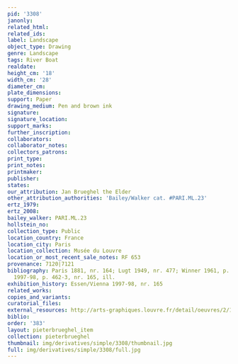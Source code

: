 ```yaml
---
pid: '3308'
janonly: 
related_html: 
related_ids: 
label: Landscape
object_type: Drawing
genre: Landscape
tags: River Boat
realdate: 
height_cm: '18'
width_cm: '28'
diameter_cm: 
plate_dimensions: 
support: Paper
drawing_medium: Pen and brown ink
signature: 
signature_location: 
support_marks: 
further_inscription: 
collaborators: 
collaborator_notes: 
collectors_patrons: 
print_type: 
print_notes: 
printmaker: 
publisher: 
states: 
our_attribution: Jan Brueghel the Elder
other_attribution_authorities: 'Bailey/Walker cat. #PARI.ML.23'
ertz_1979: 
ertz_2008: 
bailey_walker: PARI.ML.23
hollstein_no: 
collection_type: Public
location_country: France
location_city: Paris
location_collection: Musée du Louvre
location_or_most_recent_sale_notes: RF 653
provenance: 7120|7121
bibliography: Paris 1881, nr. 164; Lugt 1949, nr. 477; Winner 1961, p. 231; Essen/Vienna
  1997-98, p. 462-3, nr. 165, ill.
exhibition_history: Essen/Vienna 1997-98, nr. 165
related_works: 
copies_and_variants: 
curatorial_files: 
external_resources: http://arts-graphiques.louvre.fr/detail/oeuvres/2/112234-Paysage
biblio: 
order: '383'
layout: pieterbrueghel_item
collection: pieterbrueghel
thumbnail: img/derivatives/simple/3308/thumbnail.jpg
full: img/derivatives/simple/3308/full.jpg
---
```

